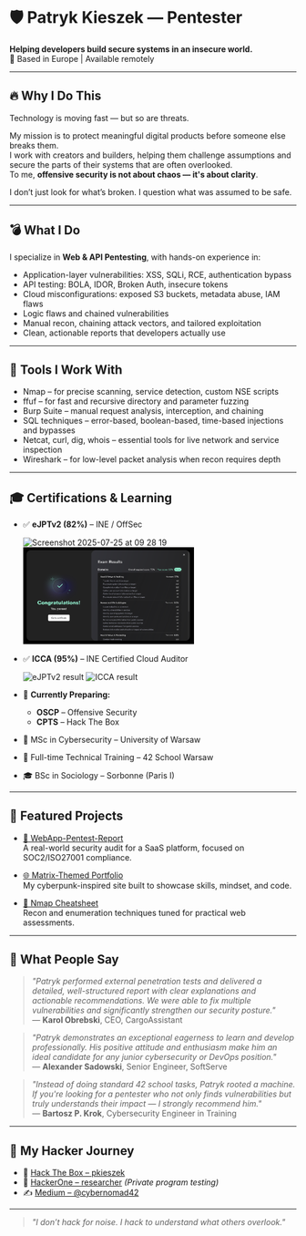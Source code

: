 # 🛡️ Patryk Kieszek — Pentester

**Helping developers build secure systems in an insecure world.**  
📍 Based in Europe | Available remotely

---

## 🔥 Why I Do This

Technology is moving fast — but so are threats.

My mission is to protect meaningful digital products before someone else breaks them.  
I work with creators and builders, helping them challenge assumptions and secure the parts of their systems that are often overlooked.  
To me, **offensive security is not about chaos — it's about clarity**.

I don’t just look for what’s broken. I question what was assumed to be safe.

---

## 💣 What I Do

I specialize in **Web & API Pentesting**, with hands-on experience in:
- Application-layer vulnerabilities: XSS, SQLi, RCE, authentication bypass  
- API testing: BOLA, IDOR, Broken Auth, insecure tokens  
- Cloud misconfigurations: exposed S3 buckets, metadata abuse, IAM flaws  
- Logic flaws and chained vulnerabilities  
- Manual recon, chaining attack vectors, and tailored exploitation  
- Clean, actionable reports that developers actually use

---

## 🧰 Tools I Work With

- Nmap – for precise scanning, service detection, custom NSE scripts  
- ffuf – for fast and recursive directory and parameter fuzzing  
- Burp Suite – manual request analysis, interception, and chaining  
- SQL techniques – error-based, boolean-based, time-based injections and bypasses  
- Netcat, curl, dig, whois – essential tools for live network and service inspection  
- Wireshark – for low-level packet analysis when recon requires depth

---

## 🎓 Certifications & Learning

- ✅ **eJPTv2 (82%)** – INE / OffSec

  <img width="300" alt="Screenshot 2025-07-25 at 09 28 19" src="https://github.com/user-attachments/assets/b7e3b2f3-156c-418d-af55-98e650c708fb" />
  <img src="exam results.png" alt="eJPTv2 result" width="300"/>

- ✅ **ICCA (95%)** – INE Certified Cloud Auditor
  
  <img src="https://github.com/user-attachments/assets/171f739e-74b2-4d63-8150-9313e7b36380" alt="eJPTv2 result" width="300"/>
  <img src="https://github.com/user-attachments/assets/a9a575b4-89d1-49f3-a10c-8d5692cb9a2e" alt="ICCA result" width="300"/>

- 🎯 **Currently Preparing:**  
  - **OSCP** – Offensive Security  
  - **CPTS** – Hack The Box

- 🏫 MSc in Cybersecurity – University of Warsaw
- 🧠 Full-time Technical Training – 42 School Warsaw   
- 🎓 BSc in Sociology – Sorbonne (Paris I)

---

## 📂 Featured Projects

- [🔎 WebApp-Pentest-Report](https://github.com/pkieszek/WebApp-Pentest-Report)  
  A real-world security audit for a SaaS platform, focused on SOC2/ISO27001 compliance.

- [🌐 Matrix-Themed Portfolio](https://pkieszek.github.io/portfolio/)  
  My cyberpunk-inspired site built to showcase skills, mindset, and code.

- [📄 Nmap Cheatsheet](https://github.com/pkieszek/nmap-cheatsheet)  
  Recon and enumeration techniques tuned for practical web assessments.

---

## 🌟 What People Say

> *"Patryk performed external penetration tests and delivered a detailed, well-structured report with clear explanations and actionable recommendations. We were able to fix multiple vulnerabilities and significantly strengthen our security posture."*  
> — **Karol Obrebski**, CEO, CargoAssistant

> *"Patryk demonstrates an exceptional eagerness to learn and develop professionally. His positive attitude and enthusiasm make him an ideal candidate for any junior cybersecurity or DevOps position."*  
> — **Alexander Sadowski**, Senior Engineer, SoftServe

> *"Instead of doing standard 42 school tasks, Patryk rooted a machine. If you're looking for a pentester who not only finds vulnerabilities but truly understands their impact — I strongly recommend him."*  
> — **Bartosz P. Krok**, Cybersecurity Engineer in Training

---

## 👣 My Hacker Journey

- 🔐 [Hack The Box – pkieszek](https://app.hackthebox.com/profile/pkieszek)  
- 🐞 [HackerOne – researcher](https://hackerone.com/) *(Private program testing)*  
- ✍️ [Medium – @cybernomad42](https://medium.com/@cybernomad42)

---

> *"I don’t hack for noise. I hack to understand what others overlook."*

